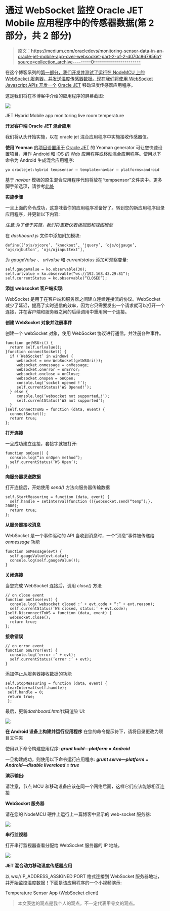 # 通过 WebSocket 监控 Oracle JET Mobile 应用程序中的传感器数据(第 2 部分，共 2 部分)

> 原文：<https://medium.com/oracledevs/monitoring-sensor-data-in-an-oracle-jet-mobile-app-over-websocket-part-2-of-2-d070c867956a?source=collection_archive---------0----------------------->

在这个博客系列的[第一部分，我们开发并测试了运行在 NodeMCU 上的 WebSocket 服务器，并发送温度传感器数据。现在我们将使用 WebSocket Javascript APIs 开发一个](/oracledevs/monitoring-sensor-data-in-jet-mobile-app-over-websockets-part-1-2-f7fa81d9774b) [Oracle JET](https://www.oraclejet.org) 移动温度传感器应用程序。

这是我们将在本博客中介绍的应用程序的屏幕截图:

![](img/45acc5818051d65cd29daac21b0482eb.png)

JET Hybrid Mobile app monitoring live room temperature

**开发客户端 Oracle JET 混合应用**

我们将从头开始实施，以在 oracle jet 混合应用程序中实施接收传感器值。

**使用 Yeoman**
[的项目设置用于](https://github.com/oracle/generator-oraclejet) [Oracle JET](http://www.oracle.com/webfolder/technetwork/jet/index.html) 的 Yeoman generator 可让您快速设置项目，用作 Android 和 iOS 的 Web 应用程序或移动混合应用程序。使用以下命令为 Android 生成混合应用程序:

```
yo oraclejet:hybrid tempsensor — template=navbar — platforms=android
```

基于 *navbar* 模板的原生混合应用程序代码将放在“tempsensor”文件夹中。更多脚手架选项，请参考[此处](https://docs.oracle.com/middleware/jet320/jet/developer/GUID-C75CD8DC-5084-4831-BE1A-FFEE4EA8600C.htm#GUID-02F219FA-3060-4949-9755-5363F2BC9D9D)

**实施步骤**

一旦上面的命令成功，这意味着你的应用程序准备好了。转到您的新应用程序目录应用程序，并更新以下内容:

*注意:为了便于实施，我们将更新仪表板视图和视图模型*

在 *dashboard.js* 文件中添加附加模块:

```
define([‘ojs/ojcore’, ‘knockout’, ‘jquery’, ‘ojs/ojgauge’, ‘ojs/ojbutton’, ‘ojs/ojinputtext’],
```

为 *gaugeValue* 、 *urlvalue* 和 *currentstatus* 添加可观察变量:

```
self.gaugeValue = ko.observable(30);
self.urlvalue = ko.observable(“ws://192.168.43.29:81”);
self.currentStatus = ko.observable(“CLOSED”);
```

**添加 websocket 客户端实现:**

WebSocket 是用于在客户端和服务器之间建立连续连接流的协议。WebSocket 减少了延迟，提高了实时通信的效率，因为它只需要发出一个请求就可以打开一个连接，并在客户端和服务器之间的后续调用中重用同一个连接。

**创建 WebSocket 对象并注册事件**

创建一个 webSocket 对象，使用 WebSocket 协议进行通信，并注册各种事件。

```
function getWSUri() {
  return self.urlvalue();
}function connectSocket() {
  if (‘WebSocket’ in window) {
     websocket = new WebSocket(getWSUri());
     websocket.onmessage = onMessage;
     websocket.onerror = onError;
     websocket.onclose = onClose;
     websocket.onopen = onOpen;
     console.log(‘socket opened !’);
     self.currentStatus(‘WS Opened!’);
  } else {
     console.log(‘websocket not supported…!’);
     self.currentStatus(‘WS not supported’);
  }
}self.ConnectToWS = function (data, event) {
  connectSocket();
  return true;
};
```

**打开连接**

一旦成功建立连接，套接字就被打开:

```
function onOpen() {
  console.log(“in onOpen method”);
  self.currentStatus(‘WS Open’);
};
```

**向服务器发送数据**

打开连接后，开始使用 *send()* 方法向服务器传输数据

```
self.StartMeasuring = function (data, event) {
  self.handle = setInterval(function (){websocket.send(“temp”);}, 2000);
  return true;
};
```

**从服务器接收消息**

WebSocket 是一个事件驱动的 API 当收到消息时，一个“消息”事件被传递给 *onmessage* 功能

```
function onMessage(evt) {
  self.gaugeValue(evt.data);
  console.log(self.gaugeValue());
}
```

**关闭连接**

当您完成 WebSocket 连接后，调用 *close()* 方法

```
// on close event
function onClose(evt) {
  console.log(‘websocket closed :’ + evt.code + “:” + evt.reason);
  self.currentStatus(‘WS closed, status:’ + evt.code);
}self.DisconnectToWS = function (data, event) {
  websocket.close();
  return true;
};
```

**接收错误**

```
// on error event
function onError(evt) {
  console.log(‘error :’ + evt);
  self.currentStatus(‘error :’ + evt);
}
```

添加停止从服务器接收数据的功能

```
self.StopMeasuring = function (data, event) {
clearInterval(self.handle);
 self.handle = 0;
 return true;
 };
```

最后，更新*dashboard.html*代码渲染 UI:

![](img/d840bfe9a01321a65834b7ea7b606899.png)

**在 Android 设备上构建并运行应用程序**
在您的命令提示符下，请将目录更改为项目文件夹

使用以下命令构建应用程序:
***grunt build—platform = Android***

一旦构建成功，则使用以下命令运行应用程序:
***grunt serve—platform = Android—disable livereload = true***

**演示输出:**

请注意，节点 MCU 和移动设备应该在同一个网络后面，这样它们应该能够相互连接

**WebSocket 服务器**

请在您的 NodeMCU 硬件上运行上一篇博客中显示的 web-socket 服务器:

![](img/0d9bf60584b271ffbe4edc314ab81074.png)

**串行监视器**

打开串行监视器查看分配给 WebSocket 服务器的 IP 地址。

![](img/47e97655955a38ce8306aabbab1a5c5e.png)

**JET 混合动力移动温度传感器应用**

以 ws://IP_ADDRESS_ASSIGNED:PORT 格式连接到 WebSocket 服务器地址，并开始监控温度数据！下面是该应用程序的一个小视频演示:

Temperature Sensor App (WebSocket client)

> 本文表达的观点是我个人的观点，不一定代表甲骨文的观点。